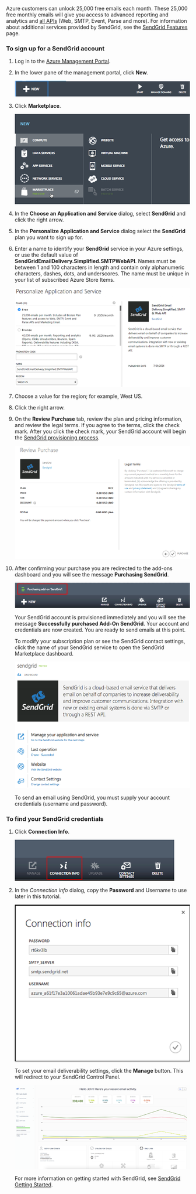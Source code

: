 Azure customers can unlock 25,000 free emails each month. These 25,000 free monthly emails will give you access to advanced reporting and analytics and [all APIs](https://sendgrid.com/docs/API_Reference/index.html) (Web, SMTP, Event, Parse and more). For information about additional services provided by SendGrid, see the [SendGrid Features](http://sendgrid.com/features) page.

### To sign up for a SendGrid account
1. Log in to the [Azure Management Portal](https://manage.windowsazure.com).

2. In the lower pane of the management portal, click **New**.

    ![command-bar-new][command-bar-new]

3. Click **Marketplace**.

    ![sendgrid-store][sendgrid-store]

4. In the **Choose an Application and Service** dialog, select **SendGrid** and click the right arrow.

5. In the **Personalize Application and Service** dialog select the **SendGrid** plan you want to sign up for.

6. Enter a name to identify your **SendGrid** service in your Azure settings, or use the default value of **SendGridEmailDelivery.Simplified.SMTPWebAPI**. Names must be between 1 and 100 characters in length and contain only alphanumeric characters, dashes, dots, and underscores. The name must be unique in your list of subscribed Azure Store Items.

    ![store-screen-2][store-screen-2]

7. Choose a value for the region; for example, West US.

8. Click the right arrow.

9. On the **Review Purchase** tab, review the plan and pricing information, and review the legal terms. If you agree to the terms, click the check mark. After you click the check mark, your SendGrid account will begin the [SendGrid provisioning process](https://support.sendgrid.com/hc/articles/200181628-Why-is-my-account-being-provisioned-).

    ![store-screen-3][store-screen-3]

10. After confirming your purchase you are redirected to the add-ons dashboard and you will see the message **Purchasing SendGrid**.

    ![sendgrid-purchasing-message][sendgrid-purchasing-message]

    Your SendGrid account is provisioned immediately and you will see the message **Successfully purchased Add-On SendGrid**. Your account and credentials are now created. You are ready to send emails at this point. 

    To modify your subscription plan or see the SendGrid contact settings, click the name of your SendGrid service to open the SendGrid Marketplace dashboard. 

    ![sendgrid-add-on-dashboard][sendgrid-add-on-dashboard]

    To send an email using SendGrid, you must supply your  account credentials (username and password).


### To find your SendGrid credentials
1. Click **Connection Info**.

    ![sendgrid-connection-info-button][sendgrid-connection-info-button]

2. In the *Connection info* dialog, copy the **Password** and Username to use later in this tutorial.

    ![sendgrid-connection-info][sendgrid-connection-info]

    To set your email deliverability settings, click the **Manage** button. This will redirect to your SendGrid Control Panel. 

    ![sendgrid-control-panel][sendgrid-control-panel]

    For more information on getting started with SendGrid, see [SendGrid Getting Started](http://sendgrid.com/docs).


<!--images-->

[command-bar-new]: ./media/sendgrid-sign-up/sendgrid_BAR_NEW.PNG
[sendgrid-store]: ./media/sendgrid-sign-up/sendgrid_offerings_store.png
[store-screen-2]: ./media/sendgrid-sign-up/sendgrid_store_scrn2.png
[store-screen-3]: ./media/sendgrid-sign-up/sendgrid_store_scrn3.png
[sendgrid-purchasing-message]: ./media/sendgrid-sign-up/sendgrid_purchasing_message.png
[sendgrid-add-on-dashboard]: ./media/sendgrid-sign-up/sendgrid_add-on_dashboard.png
[sendgrid-connection-info]: ./media/sendgrid-sign-up/sendgrid_connection_info.png
[sendgrid-connection-info-button]: ./media/sendgrid-sign-up/sendgrid_connection_info_button.png
[sendgrid-control-panel]: ./media/sendgrid-sign-up/sendgrid_control_panel.png

<!--Links-->

[SendGrid Features]: http://sendgrid.com/features
[Azure Management Portal]: https://manage.windowsazure.com
[SendGrid Getting Started]: http://sendgrid.com/docs
[SendGrid Provisioning Process]: https://support.sendgrid.com/hc/articles/200181628-Why-is-my-account-being-provisioned-
[all APIs]: https://sendgrid.com/docs/API_Reference/index.html

